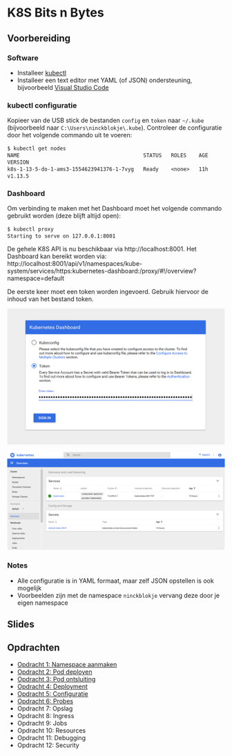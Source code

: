 # K8S Bits n Bytes

## Voorbereiding

### Software

- Installeer [kubectl](https://kubernetes.io/docs/tasks/tools/install-kubectl/)
- Installeer een text editor met YAML (of JSON) ondersteuning, bijvoorbeeld [Visual Studio Code](https://code.visualstudio.com/)

### kubectl configuratie

Kopieer van de USB stick de bestanden `config` en `token` naar `~/.kube` (bijvoorbeeld naar `C:\Users\ninckblokje\.kube`). Controleer de configuratie door het volgende commando uit te voeren:

````
$ kubectl get nodes
NAME                                        STATUS   ROLES    AGE   VERSION
k8s-1-13-5-do-1-ams3-1554623941376-1-7vyg   Ready    <none>   11h   v1.13.5
````

### Dashboard

Om verbinding te maken met het Dashboard moet het volgende commando gebruikt worden (deze blijft altijd open):

````
$ kubectl proxy
Starting to serve on 127.0.0.1:8001
````

De gehele K8S API is nu beschikbaar via http://localhost:8001. Het Dashboard kan bereikt worden via: http://localhost:8001/api/v1/namespaces/kube-system/services/https:kubernetes-dashboard:/proxy/#!/overview?namespace=default

De eerste keer moet een token worden ingevoerd. Gebruik hiervoor de inhoud van het bestand token.

![](assets/k8s-dashboard-token.png)

![](assets/k8s-dashboard.png)

### Notes

- Alle configuratie is in YAML formaat, maar zelf JSON opstellen is ook mogelijk
- Voorbeelden zijn met de namespace `ninckblokje` vervang deze door je eigen namespace

## Slides

## Opdrachten

- [Opdracht 1: Namespace aanmaken](opdr1/opdracht1.md)
- [Opdracht 2: Pod deployen](opdr2/opdracht2.md)
- [Opdracht 3: Pod ontsluiting](opdr3/opdracht3.md)
- [Opdracht 4: Deployment](opdr4/opdracht4.md)
- [Opdracht 5: Configuratie](opdr5/opdracht5.md)
- [Opdracht 6: Probes](opdr6/opdracht6.md)
- Opdracht 7: Opslag
- Opdracht 8: Ingress
- Opdracht 9: Jobs
- Opdracht 10: Resources
- Opdracht 11: Debugging
- Opdracht 12: Security